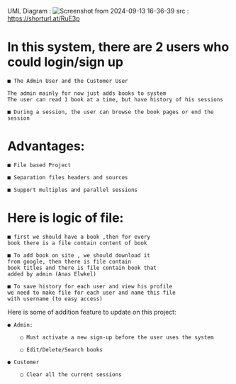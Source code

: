 UML Diagram :
	![Screenshot from 2024-09-13 16-36-39](https://github.com/user-attachments/assets/1ad056d4-5213-4c2e-ba02-3c11edaaa74a)
 src : https://shorturl.at/RuE3p




# In this system, there are 2 users who could login/sign up

	■ The Admin User and the Customer User
 
    The admin mainly for now just adds books to system
    The user can read 1 book at a time, but have history of his sessions
    
	■ During a session, the user can browse the book pages or end the session
	
# Advantages:
	■ File based Project
 
	■ Separation files headers and sources
 
	■ Support multiples and parallel sessions



# Here is logic of file:

	■ first we should have a book ,then for every 
	book there is a file contain content of book
	
	■ To add book on site , we should download it 
	from google, then there is file contain 
	book titles and there is file contain book that
	added by admin (Anas Elwkel)
	
	■ To save history for each user and view his profile
	we need to make file for each user and name this file 
	with username (to easy access)
	

Here is some of addition feature to update on this project:

	● Admin:

		○ Must activate a new sign-up before the user uses the system
  
		○ Edit/Delete/Search books
		
	● Customer
 
		○ Clear all the current sessions
